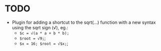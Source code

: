 # TODO

- Plugin for adding a shortcut to the sqrt(...) function with a new syntax using the sqrt sign (√),
  eg.:
    - `$c = √(a * a + b * b);`
    - `$root = √9;`;
    - `$x = 16; $root = √$x;`;

